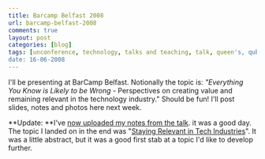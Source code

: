 ```yaml
---
title: Barcamp Belfast 2008
url: barcamp-belfast-2008
comments: true
layout: post
categories: [blog]
tags: [unconference, technology, talks and teaching, talk, queen's, qub, conference, belfast, barcamp]
date: 16-06-2008
---
```

<p class="intro">I'll be presenting at BarCamp Belfast. Notionally the topic is: <em>"Everything You Know is Likely to be Wrong - </em>Perspectives on creating value and remaining relevant in the technology industry." Should be fun! I'll post slides, notes and photos here next week.</p>
**Update: **I've <a title="Staying Relevant in Tech Industries - Barcamp Belfast 2008" href="http://paulmay.org/articles/staying-relevant">now uploaded my notes from the talk</a>. it was a good day. The topic I landed on in the end was "<a title="Staying Relevant in Tech Industries - Barcamp Belfast 2008" href="http://paulmay.org/articles/staying-relevant">Staying Relevant in Tech Industries</a>". It was a little abstract, but it was a good first stab at a topic I'd like to develop further.

